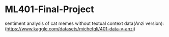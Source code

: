 # ML401-Final-Project
sentiment analysis of cat memes without textual context
data(Anzi version): (https://www.kaggle.com/datasets/michefqli/401-data-v-anzi)
